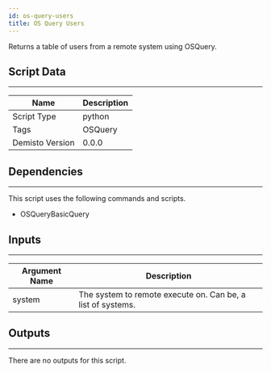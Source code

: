 ```yaml
---
id: os-query-users
title: OS Query Users
---
```


Returns a table of users from a remote system using OSQuery.

## Script Data
---

| **Name** | **Description** |
| --- | --- |
| Script Type | python |
| Tags | OSQuery |
| Demisto Version | 0.0.0 |

## Dependencies
---
This script uses the following commands and scripts.
* OSQueryBasicQuery

## Inputs
---

| **Argument Name** | **Description** |
| --- | --- |
| system | The system to remote execute on. Can be, a list of systems. |

## Outputs
---
There are no outputs for this script.
